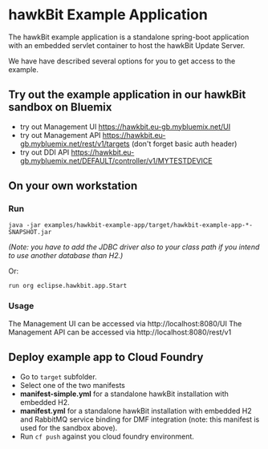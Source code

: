 # hawkBit Example Application
The hawkBit example application is a standalone spring-boot application with an embedded servlet container to host the hawkBit Update Server.

We have have described several options for you to get access to the example.

## Try out the example application in our hawkBit sandbox on Bluemix
- try out Management UI https://hawkbit.eu-gb.mybluemix.net/UI
- try out Management API https://hawkbit.eu-gb.mybluemix.net/rest/v1/targets (don't forget basic auth header)
- try out DDI API https://hawkbit.eu-gb.mybluemix.net/DEFAULT/controller/v1/MYTESTDEVICE

## On your own workstation
### Run
```
java -jar examples/hawkbit-example-app/target/hawkbit-example-app-*-SNAPSHOT.jar
```

_(Note: you have to add the JDBC driver also to your class path if you intend to use another database than H2.)_

Or:

```
run org eclipse.hawkbit.app.Start
```

### Usage
The Management UI can be accessed via http://localhost:8080/UI
The Management API can be accessed via http://localhost:8080/rest/v1

## Deploy example app to Cloud Foundry

- Go to ```target``` subfolder.
- Select one of the two manifests
 - **manifest-simple.yml** for a standalone hawkBit installation with embedded H2.
 - **manifest.yml**  for a standalone hawkBit installation with embedded H2 and RabbitMQ service binding for DMF integration (note: this manifest is used for the sandbox above).
- Run ```cf push``` against you cloud foundry environment.
